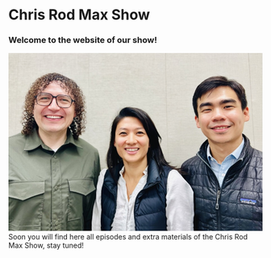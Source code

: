 # Chris Rod Max Show
### Welcome to the website of our show!

![Chris Rod Max](chrisrodmax.jpg "Chris Rod Max")
Soon you will find here all episodes and extra materials of the Chris Rod Max Show, stay tuned!
